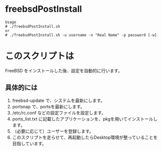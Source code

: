 # freebsdPostInstall

    Usage
    # ./freebsdPostInstall.sh
    or
    # ./freebsdPostInstall.sh -u username -n "Real Name" -p password [-w]


# このスクリプトは

FreeBSD をインストールした後、設定を自動的に行います。

## 具体的には

1. freebsd-update で、システムを最新にします。
2. portsnap で、portsを最新にします。
3. /etc/rc.conf などの設定ファイルを設定します。
4. ports_list.txt に記載したアプリケーションを、pkgを用いてインストールします。
5. （必要に応じて）ユーザーを登録します。
6. このスクリプトを走らせて、再起動したらDesktop環境が整っていることを目指しています。
